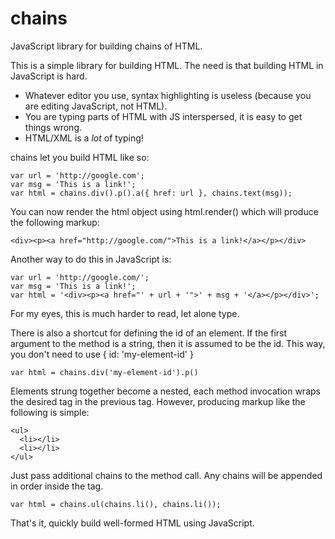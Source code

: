chains
=====

JavaScript library for building chains of HTML.

This is a simple library for building HTML. The need is that building HTML in JavaScript is hard.

 - Whatever editor you use, syntax highlighting is useless (because you are editing JavaScript, not HTML).
 - You are typing parts of HTML with JS interspersed, it is easy to get things wrong.
 - HTML/XML is a _lot_ of typing!

chains let you build HTML like so:

    var url = 'http://google.com';
    var msg = 'This is a link!';
    var html = chains.div().p().a({ href: url }, chains.text(msg));

You can now render the html object using html.render() which will produce the following markup:

    <div><p><a href="http://google.com/">This is a link!</a></p></div>

Another way to do this in JavaScript is:

    var url = 'http://google.com/';
    var msg = 'This is a link!';
    var html = '<div><p><a href="' + url + '">' + msg + '</a></p></div>';

For my eyes, this is much harder to read, let alone type.

There is also a shortcut for defining the id of an element. If the first argument to the
method is a string, then it is assumed to be the id. This way, you don't need to use { id:
 'my-element-id' }

    var html = chains.div('my-element-id').p()

Elements strung together become a nested, each method invocation wraps the desired tag in
the previous tag. However, producing markup like the following is simple:

    <ul>
      <li></li>
      <li></li>
    </ul>

Just pass additional chains to the method call. Any chains will be appended in order inside the tag.

    var html = chains.ul(chains.li(), chains.li());

That's it, quickly build well-formed HTML using JavaScript.
